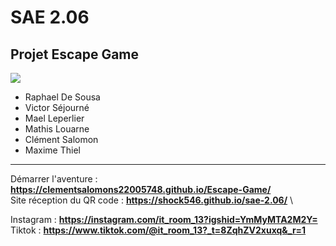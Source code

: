 # SAE 2.06
## Projet Escape Game

![](https://files.catbox.moe/0le0gb.png)

- Raphael De Sousa
- Victor Séjourné
- Mael Leperlier
- Mathis Louarne  
- Clément Salomon
- Maxime Thiel

---

Démarrer l'aventure : __https://clementsalomons22005748.github.io/Escape-Game/__ \
Site réception du QR code : __https://shock546.github.io/sae-2.06/__ \

Instagram : __https://instagram.com/it_room_13?igshid=YmMyMTA2M2Y=__ \
Tiktok : __https://www.tiktok.com/@it_room_13?_t=8ZqhZV2xuxq&_r=1__
